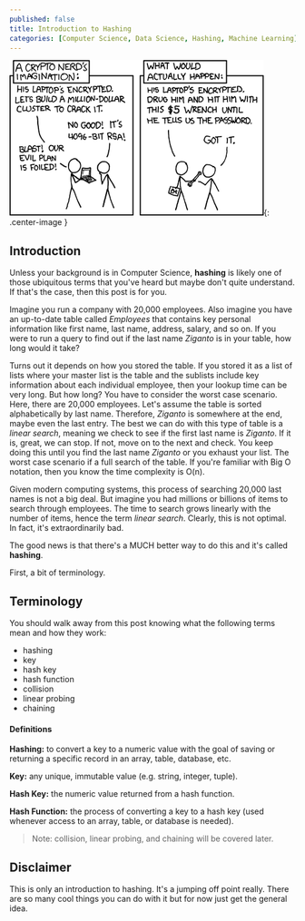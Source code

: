 ```yaml
---
published: false
title: Introduction to Hashing
categories: [Computer Science, Data Science, Hashing, Machine Learning]
---
```


![image](/assets/images/hashing.png?raw=true){: .center-image }

## Introduction
Unless your background is in Computer Science, **hashing** is likely one of those ubiquitous terms that you've heard but maybe don't quite understand. If that's the case, then this post is for you.

Imagine you run a company with 20,000 employees. Also imagine you have an up-to-date table called *Employees* that contains key personal information like first name, last name, address, salary, and so on. If you were to run a query to find out if the last name *Ziganto* is in your table, how long would it take? 

Turns out it depends on how you stored the table. If you stored it as a list of lists where your master list is the table and the sublists include key information about each individual employee, then your lookup time can be very long. But how long? You have to consider the worst case scenario. Here, there are 20,000 employees. Let's assume the table is sorted alphabetically by last name. Therefore, *Ziganto* is somewhere at the end, maybe even the last entry. The best we can do with this type of table is a *linear search*, meaning we check to see if the first last name is *Ziganto*. If it is, great, we can stop. If not, move on to the next and check. You keep doing this until you find the last name *Ziganto* or you exhaust your list. The worst case scenario if a full search of the table. If you're familiar with Big O notation, then you know the time complexity is O(n). 

Given modern computing systems, this process of searching 20,000 last names is not a big deal. But imagine you had millions or billions of items to search through employees. The time to search grows linearly with the number of items, hence the term *linear search*. Clearly, this is not optimal. In fact, it's extraordinarily bad. 

The good news is that there's a MUCH better way to do this and it's called **hashing**.

First, a bit of terminology.

## Terminology
You should walk away from this post knowing what the following terms mean and how they work:
* hashing
* key
* hash key 
* hash function 
* collision 
* linear probing 
* chaining

#### Definitions
**Hashing:** to convert a key to a numeric value with the goal of saving or returning a specific record in an array, table, database, etc.

**Key:** any unique, immutable value (e.g. string, integer, tuple).

**Hash Key:** the numeric value returned from a hash function.

**Hash Function:** the process of converting a key to a hash key (used whenever access to an array, table, or database is needed).

> Note: collision, linear probing, and chaining will be covered later.

## Disclaimer
This is only an introduction to hashing. It's a jumping off point really. There are so many cool things you can do with it but for now just get the general idea.

